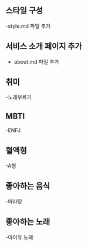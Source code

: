 ## 스타일 구성
-style.md 파일 추가

## 서비스 소개 페이지 추가
- about.md 파일 추가

## 취미
-노래부르기

## MBTI
-ENFJ

## 혈액형
-A형

## 좋아하는 음식
-마라탕

## 좋아하는 노래
-아이유 노래